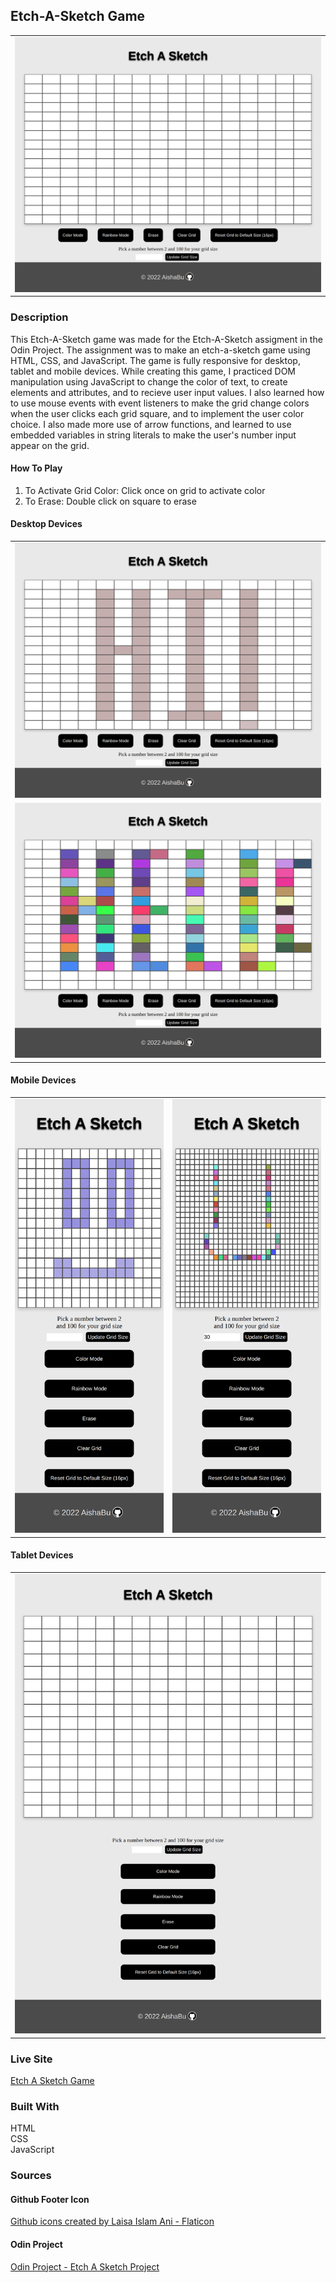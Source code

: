 ## Etch-A-Sketch Game

<table>
    <tr>
    <td><img src="./eas-images/eas-readme-desktopone.png"></td>
    </tr>
</table>

### Description
This Etch-A-Sketch game was made for the Etch-A-Sketch assigment in the Odin Project. The assignment was to make an etch-a-sketch game using HTML, CSS, and JavaScript. The game is fully responsive for desktop, tablet and mobile devices. While creating this game, I practiced DOM manipulation using JavaScript to change the color of text, to create elements and attributes, and to recieve  user input values. I also learned how to use mouse events with event listeners to make the grid change colors when the user clicks each grid square, and to implement the user color choice. I also made more use of arrow functions, and learned to use embedded variables in string literals to make the user's number input appear on the grid. 

#### How To Play
<ol>
<li>To Activate Grid Color: Click once on grid to activate color</li>
<li>To Erase: Double click on square to erase</li>
</ol>


#### Desktop Devices
<table>
    <tr><td><img src="./eas-images/eas-readme-desktoptwo.png"></td></tr>
    <tr><td><img src="./eas-images/eas-readme-desktopthree.png"></td></tr>
</table>

#### Mobile Devices
<table>
    <tr>
    <td><img src="./eas-images/eas-readme-mobileone.png"></td>
    <td><img src="./eas-images/eas-readme-mobiletwo.png"></td>
     </tr>
</table>

#### Tablet Devices
<table>
    <tr><td><img src="./eas-images/eas-readme-tabletone.png"></td></tr>
</table>

### Live Site
[Etch A Sketch Game]( https://aishabu.github.io/etch-a-sketch/)

### Built With 
HTML <br>
CSS<br>
JavaScript<br>

### Sources

#### Github Footer Icon 
<a href="https://www.flaticon.com/free-icons/github" title="github icons">Github icons created by Laisa Islam Ani - Flaticon</a>

#### Odin Project
[Odin Project - Etch A Sketch Project](https://www.theodinproject.com/lessons/foundations-etch-a-sketch)
